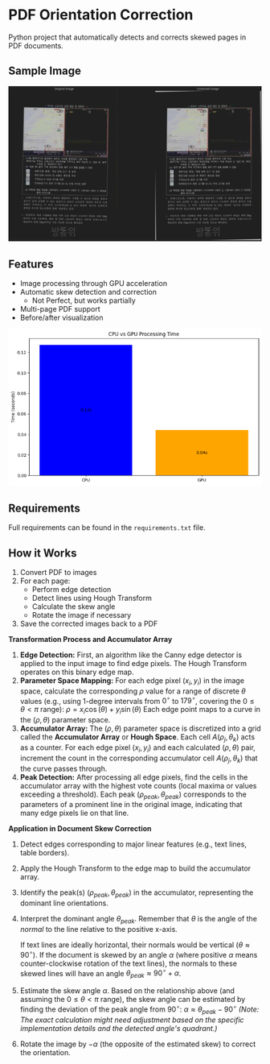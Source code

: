 # PDF Orientation Correction

Python project that automatically detects and corrects skewed pages in PDF documents.

## Sample Image
![sample_image.png](sample_image.png)

## Features
- Image processing through GPU acceleration
- Automatic skew detection and correction
  - Not Perfect, but works partially
- Multi-page PDF support
- Before/after visualization

![output.png](output.png)


## Requirements
Full requirements can be found in the `requirements.txt` file.

## How it Works
1. Convert PDF to images
2. For each page:
   - Perform edge detection
   - Detect lines using Hough Transform
   - Calculate the skew angle
   - Rotate the image if necessary
3. Save the corrected images back to a PDF

**Transformation Process and Accumulator Array**

1.  **Edge Detection:** First, an algorithm like the Canny edge detector is applied to the input image to find edge pixels. The Hough Transform operates on this binary edge map.
2.  **Parameter Space Mapping:** For each edge pixel $(x_i, y_i)$ in the image space, calculate the corresponding $\rho$ value for a range of discrete $\theta$ values (e.g., using 1-degree intervals from $0^\circ$ to $179^\circ$, covering the $0 \le \theta < \pi$ range):
    $\rho = x_i \cos(\theta) + y_i \sin(\theta)$
    Each edge point maps to a curve in the $(\rho, \theta)$ parameter space.
3.  **Accumulator Array:** The $(\rho, \theta)$ parameter space is discretized into a grid called the **Accumulator Array** or **Hough Space**. Each cell $A(\rho_j, \theta_k)$ acts as a counter.
    For each edge pixel $(x_i, y_i)$ and each calculated $(\rho, \theta)$ pair, increment the count in the corresponding accumulator cell $A(\rho_j, \theta_k)$ that the curve passes through.
4.  **Peak Detection:** After processing all edge pixels, find the cells in the accumulator array with the highest vote counts (local maxima or values exceeding a threshold). Each peak $(\rho_{peak}, \theta_{peak})$ corresponds to the parameters of a prominent line in the original image, indicating that many edge pixels lie on that line.

**Application in Document Skew Correction**

1.  Detect edges corresponding to major linear features (e.g., text lines, table borders).
2.  Apply the Hough Transform to the edge map to build the accumulator array.
3.  Identify the peak(s) $(\rho_{peak}, \theta_{peak})$ in the accumulator, representing the dominant line orientations.
4.  Interpret the dominant angle $\theta_{peak}$. Remember that $\theta$ is the angle of the *normal* to the line relative to the positive x-axis. 

    If text lines are ideally horizontal, their normals would be vertical ($\theta \approx 90^\circ$). If the document is skewed by an angle $\alpha$ (where positive $\alpha$ means counter-clockwise rotation of the text lines), the normals to these skewed lines will have an angle $\theta_{peak} \approx 90^\circ + \alpha$.
5.  Estimate the skew angle $\alpha$. Based on the relationship above (and assuming the $0 \le \theta < \pi$ range), the skew angle can be estimated by finding the deviation of the peak angle from $90^\circ$:
    $\alpha \approx \theta_{peak} - 90^\circ$
    *(Note: The exact calculation might need adjustment based on the specific implementation details and the detected angle's quadrant.)*
6.  Rotate the image by $-\alpha$ (the opposite of the estimated skew) to correct the orientation.
